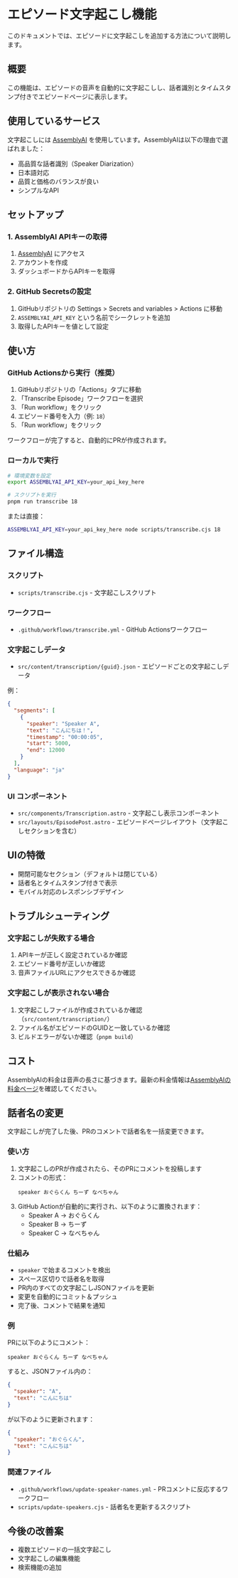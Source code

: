# エピソード文字起こし機能

このドキュメントでは、エピソードに文字起こしを追加する方法について説明します。

## 概要

この機能は、エピソードの音声を自動的に文字起こしし、話者識別とタイムスタンプ付きでエピソードページに表示します。

## 使用しているサービス

文字起こしには [AssemblyAI](https://www.assemblyai.com/) を使用しています。AssemblyAIは以下の理由で選ばれました：

- 高品質な話者識別（Speaker Diarization）
- 日本語対応
- 品質と価格のバランスが良い
- シンプルなAPI

## セットアップ

### 1. AssemblyAI APIキーの取得

1. [AssemblyAI](https://www.assemblyai.com/) にアクセス
2. アカウントを作成
3. ダッシュボードからAPIキーを取得

### 2. GitHub Secretsの設定

1. GitHubリポジトリの Settings > Secrets and variables > Actions に移動
2. `ASSEMBLYAI_API_KEY` という名前でシークレットを追加
3. 取得したAPIキーを値として設定

## 使い方

### GitHub Actionsから実行（推奨）

1. GitHubリポジトリの「Actions」タブに移動
2. 「Transcribe Episode」ワークフローを選択
3. 「Run workflow」をクリック
4. エピソード番号を入力（例: `18`）
5. 「Run workflow」をクリック

ワークフローが完了すると、自動的にPRが作成されます。

### ローカルで実行

```bash
# 環境変数を設定
export ASSEMBLYAI_API_KEY=your_api_key_here

# スクリプトを実行
pnpm run transcribe 18
```

または直接：

```bash
ASSEMBLYAI_API_KEY=your_api_key_here node scripts/transcribe.cjs 18
```

## ファイル構造

### スクリプト

- `scripts/transcribe.cjs` - 文字起こしスクリプト

### ワークフロー

- `.github/workflows/transcribe.yml` - GitHub Actionsワークフロー

### 文字起こしデータ

- `src/content/transcription/{guid}.json` - エピソードごとの文字起こしデータ

例：
```json
{
  "segments": [
    {
      "speaker": "Speaker A",
      "text": "こんにちは！",
      "timestamp": "00:00:05",
      "start": 5000,
      "end": 12000
    }
  ],
  "language": "ja"
}
```

### UI コンポーネント

- `src/components/Transcription.astro` - 文字起こし表示コンポーネント
- `src/layouts/EpisodePost.astro` - エピソードページレイアウト（文字起こしセクションを含む）

## UIの特徴

- 開閉可能なセクション（デフォルトは閉じている）
- 話者名とタイムスタンプ付きで表示
- モバイル対応のレスポンシブデザイン

## トラブルシューティング

### 文字起こしが失敗する場合

1. APIキーが正しく設定されているか確認
2. エピソード番号が正しいか確認
3. 音声ファイルURLにアクセスできるか確認

### 文字起こしが表示されない場合

1. 文字起こしファイルが作成されているか確認（`src/content/transcription/`）
2. ファイル名がエピソードのGUIDと一致しているか確認
3. ビルドエラーがないか確認（`pnpm build`）

## コスト

AssemblyAIの料金は音声の長さに基づきます。最新の料金情報は[AssemblyAIの料金ページ](https://www.assemblyai.com/pricing)を確認してください。

## 話者名の変更

文字起こしが完了した後、PRのコメントで話者名を一括変更できます。

### 使い方

1. 文字起こしのPRが作成されたら、そのPRにコメントを投稿します
2. コメントの形式：
   ```
   speaker おぐらくん ちーず なべちゃん
   ```
3. GitHub Actionが自動的に実行され、以下のように置換されます：
   - Speaker A → おぐらくん
   - Speaker B → ちーず
   - Speaker C → なべちゃん

### 仕組み

- `speaker` で始まるコメントを検出
- スペース区切りで話者名を取得
- PR内のすべての文字起こしJSONファイルを更新
- 変更を自動的にコミット＆プッシュ
- 完了後、コメントで結果を通知

### 例

PRに以下のようにコメント：
```
speaker おぐらくん ちーず なべちゃん
```

すると、JSONファイル内の：
```json
{
  "speaker": "A",
  "text": "こんにちは"
}
```

が以下のように更新されます：
```json
{
  "speaker": "おぐらくん",
  "text": "こんにちは"
}
```

### 関連ファイル

- `.github/workflows/update-speaker-names.yml` - PRコメントに反応するワークフロー
- `scripts/update-speakers.cjs` - 話者名を更新するスクリプト

## 今後の改善案

- 複数エピソードの一括文字起こし
- 文字起こしの編集機能
- 検索機能の追加
